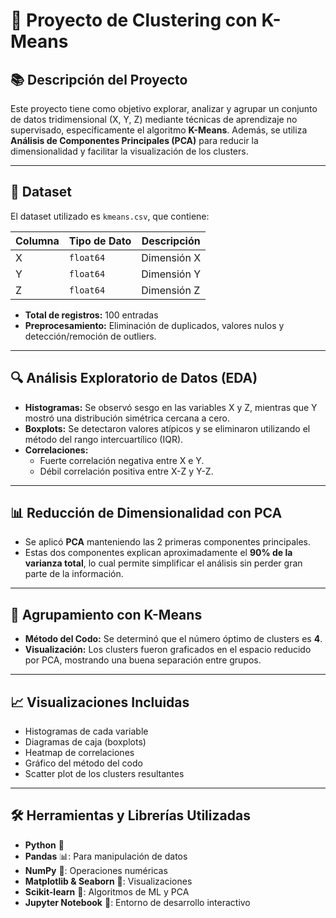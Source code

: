 # 🧠 Proyecto de Clustering con K-Means


## 📚 Descripción del Proyecto 

Este proyecto tiene como objetivo explorar, analizar y agrupar un conjunto de datos tridimensional (X, Y, Z) mediante técnicas de aprendizaje no supervisado, específicamente el algoritmo **K-Means**. Además, se utiliza **Análisis de Componentes Principales (PCA)** para reducir la dimensionalidad y facilitar la visualización de los clusters.

---

## 📁 Dataset

El dataset utilizado es `kmeans.csv`, que contiene:

| Columna | Tipo de Dato | Descripción           |
|--------|--------------|-----------------------|
| X      | `float64`    | Dimensión X            |
| Y      | `float64`    | Dimensión Y            |
| Z      | `float64`    | Dimensión Z            |

- **Total de registros:** 100 entradas
- **Preprocesamiento:** Eliminación de duplicados, valores nulos y detección/remoción de outliers.

---

## 🔍 Análisis Exploratorio de Datos (EDA)

- **Histogramas:** Se observó sesgo en las variables X y Z, mientras que Y mostró una distribución simétrica cercana a cero.
- **Boxplots:** Se detectaron valores atípicos y se eliminaron utilizando el método del rango intercuartílico (IQR).
- **Correlaciones:**
  - Fuerte correlación negativa entre X e Y.
  - Débil correlación positiva entre X-Z y Y-Z.

---

## 📊 Reducción de Dimensionalidad con PCA

- Se aplicó **PCA** manteniendo las 2 primeras componentes principales.
- Estas dos componentes explican aproximadamente el **90% de la varianza total**, lo cual permite simplificar el análisis sin perder gran parte de la información.

---

## 🧮 Agrupamiento con K-Means

- **Método del Codo:** Se determinó que el número óptimo de clusters es **4**.
- **Visualización:** Los clusters fueron graficados en el espacio reducido por PCA, mostrando una buena separación entre grupos.

---

## 📈 Visualizaciones Incluidas

- Histogramas de cada variable
- Diagramas de caja (boxplots)
- Heatmap de correlaciones
- Gráfico del método del codo
- Scatter plot de los clusters resultantes

---

## 🛠️ Herramientas y Librerías Utilizadas

- **Python** 🐍
- **Pandas** 📊: Para manipulación de datos
- **NumPy** 🧮: Operaciones numéricas
- **Matplotlib & Seaborn** 🎨: Visualizaciones
- **Scikit-learn** 🤖: Algoritmos de ML y PCA
- **Jupyter Notebook** 📘: Entorno de desarrollo interactivo

